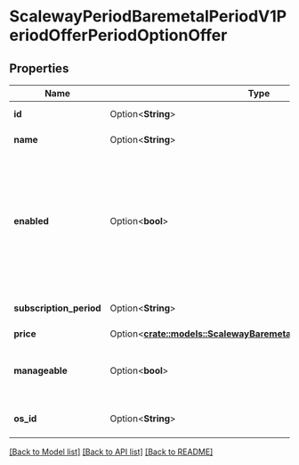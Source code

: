 # ScalewayPeriodBaremetalPeriodV1PeriodOfferPeriodOptionOffer

## Properties

Name | Type | Description | Notes
------------ | ------------- | ------------- | -------------
**id** | Option<**String**> | ID of the option | [optional]
**name** | Option<**String**> | Name of the option | [optional]
**enabled** | Option<**bool**> | If true the option is enabled and included by default in the offer If false the option is available for the offer but not included by default  | [optional]
**subscription_period** | Option<**String**> | Period of subscription for the offer | [optional][default to UnknownSubscriptionPeriod]
**price** | Option<[**crate::models::ScalewayBaremetalV1OfferOptionOfferPrice**](scaleway_baremetal_v1_Offer_OptionOffer_price.md)> |  | [optional]
**manageable** | Option<**bool**> | Boolean to know if option could be managed | [optional]
**os_id** | Option<**String**> | ID of the OS linked to the option | [optional]

[[Back to Model list]](../README.md#documentation-for-models) [[Back to API list]](../README.md#documentation-for-api-endpoints) [[Back to README]](../README.md)


